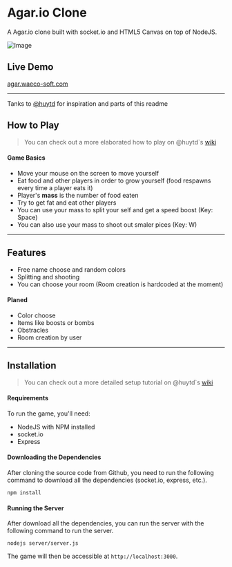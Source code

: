 Agar.io Clone
=============

A Agar.io clone built with socket.io and HTML5 Canvas on top of NodeJS.

![Image](http://i.imgur.com/Ol8qtXb.jpg)

## Live Demo
[agar.waeco-soft.com](http://agar.waeco-soft.com/)

---
Tanks to [@huytd](https://github.com/huytd/agar.io-clone) for inspiration and parts of this readme

## How to Play
>You can check out a more elaborated how to play on @huytd`s [wiki](https://github.com/huytd/agar.io-clone/wiki/How-to-Play)

#### Game Basics
- Move your mouse on the screen to move yourself
- Eat food and other players in order to grow yourself (food respawns every time a player eats it)
- Player's **mass** is the number of food eaten
- Try to get fat and eat other players
- You can use your mass to split your self and get a speed boost (Key: Space)
- You can also use your mass to shoot out smaler pices (Key: W)

---

## Features
- Free name choose and random colors
- Splitting and shooting
- You can choose your room
  (Room creation is hardcoded at the moment)


#### Planed
- Color choose
- Items like boosts or bombs
- Obstracles
- Room creation by user

---

## Installation
>You can check out a more detailed setup tutorial on @huytd`s [wiki](https://github.com/huytd/agar.io-clone/wiki/Setup)

#### Requirements
To run the game, you'll need: 
- NodeJS with NPM installed
- socket.io 
- Express


#### Downloading the Dependencies
After cloning the source code from Github, you need to run the following command to download all the dependencies (socket.io, express, etc.).

```
npm install
```

#### Running the Server
After download all the dependencies, you can run the server with the following command to run the server.

```
nodejs server/server.js
```

The game will then be accessible at `http://localhost:3000`.

